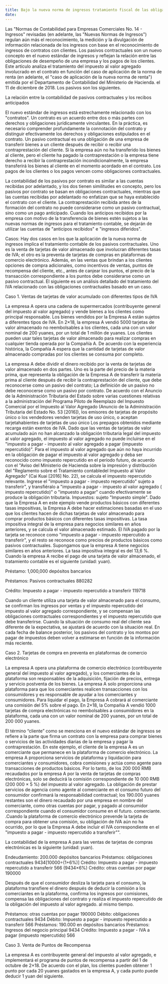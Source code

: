 ```yaml
---
title: Bajo la nueva norma de ingresos tratamiento fiscal de las obligaciones contractuales
date: 
---
```

Las "Normas de Contabilidad para Empresas Comerciales No. 14 - Ingresos" revisadas (en adelante, las "Nuevas Normas de Ingresos") regulan aún más el reconocimiento, la medición y la divulgación de información relacionada de los ingresos con base en el reconocimiento de ingresos de contratos con clientes. Los pasivos contractuales son un nuevo concepto en el nuevo estándar de ingresos y reflejan la relación entre las obligaciones de desempeño de una empresa y los pagos de los clientes. Este artículo analiza el tratamiento del impuesto al valor agregado involucrado en el contrato en función del caso de aplicación de la norma de renta (en adelante, el "caso de aplicación de la nueva norma de renta") emitida por el Departamento de Contabilidad del Ministerio de Hacienda. el 11 de diciembre de 2018. Los pasivos son los siguientes.

<!-- more -->
La relación entre la contabilidad de pasivos contractuales y los recibos anticipados

El nuevo estándar de ingresos está estrechamente relacionado con los "contratos". Un contrato es un acuerdo entre dos o más partes con derechos y obligaciones jurídicamente vinculantes. En la práctica, es necesario comprender profundamente la connotación del contrato y distinguir efectivamente los derechos y obligaciones estipulados en el contrato. Un pasivo contractual es una obligación de una empresa de transferir bienes a un cliente después de recibir o recibir una contraprestación del cliente. Si la empresa aún no ha transferido los bienes al cliente, pero el cliente ha pagado la contraprestación o la empresa tiene derecho a recibir la contraprestación incondicionalmente, la empresa transferirá los bienes al cliente en el momento acordado en el contrato. Los pagos de los clientes o los pagos vencen como obligaciones contractuales.

La contabilidad de los pasivos por contrato es similar a las cuentas recibidas por adelantado, y los dos tienen similitudes en concepto, pero los pasivos por contrato se basan en obligaciones contractuales, mientras que las cuentas recibidas por adelantado no enfatizan que se haya establecido el contrato con el cliente. La contraprestación recibida antes de la formación del contrato no puede considerarse como un pasivo contractual, sino como un pago anticipado. Cuando los anticipos recibidos por la empresa con motivo de la transferencia de bienes estén sujetos a las nuevas normas de ingresos para el tratamiento contable, se dejarán de utilizar las cuentas de "anticipos recibidos" e "ingresos diferidos".

Casos: Hay dos casos en los que la aplicación de la nueva norma de ingresos implica el tratamiento contable de los pasivos contractuales. Uno es la venta de tarjetas de valor almacenado que involucran diferentes tasas de IVA; el otro es la preventa de tarjetas de compras en plataformas de comercio electrónico. Además, en las ventas que brindan a los clientes opciones de compra adicionales, como incentivos de ventas, puntos de recompensa del cliente, etc., antes de canjear los puntos, el precio de la transacción correspondiente a los puntos debe considerarse como un pasivo contractual. El siguiente es un análisis detallado del tratamiento del IVA relacionado con las obligaciones contractuales basado en un caso.

Caso 1. Ventas de tarjetas de valor acumulado con diferentes tipos de IVA

La empresa A opera una cadena de supermercados (contribuyente general del impuesto al valor agregado) y vende bienes a los clientes como principal responsable. Los bienes vendidos por la Empresa A están sujetos a diferentes tipos de IVA. En 2×18, la empresa A vendió 5000 tarjetas de valor almacenado no reembolsables a los clientes, cada una con un valor nominal de 200 yuanes, por un total de 1 millón de yuanes. Los clientes pueden usar tales tarjetas de valor almacenado para realizar compras en cualquier tienda operada por la Compañía A. De acuerdo con la experiencia histórica, la Compañía A espera que la cantidad de tarjetas de valor almacenado compradas por los clientes se consuma por completo.

La empresa A debe dividir el dinero recibido por la venta de tarjetas de valor almacenado en dos partes. Uno es la parte del precio de la materia prima, que representa la obligación de la Empresa A de transferir la materia prima al cliente después de recibir la contraprestación del cliente, que debe reconocerse como un pasivo del contrato; La definición de un pasivo no debe reconocerse como un pasivo por contrato. De acuerdo con el Anuncio de la Administración Tributaria del Estado sobre varias cuestiones relativas a la administración del Programa Piloto de Reemplazo del Impuesto Comercial por el Impuesto al Valor Agregado (Anuncio de la Administración Tributaria del Estado No. 53 [2016]), los emisores de tarjetas de propósito único o los vendedores venden tarjetas de uso único, o aceptan tarjetahabientes de tarjetas de uso único Los prepagos obtenidos mediante recarga están exentos de IVA. Dado que las ventas de tarjetas de valor acumulado aún no han alcanzado la obligación tributaria legal del impuesto al valor agregado, el impuesto al valor agregado no puede incluirse en el "impuesto a pagar - impuesto al valor agregado a pagar (impuesto repercutido)". Para el impuesto al valor agregado que aún no haya incurrido en la obligación de pagar el impuesto al valor agregado y deba ser reconocido como impuesto repercutido en el período futuro, de acuerdo con el "Aviso del Ministerio de Hacienda sobre la impresión y distribución del "Reglamento sobre el Tratamiento contabledel Impuesto al Valor Agregado" (Cai Kuai [2016] No. 22), se calcula el impuesto repercutido relevante. Ingrese el "impuesto a pagar - impuesto repercutido" sujeto a transferir", y transfiéralo a "impuesto a pagar - impuesto al valor agregado ( impuesto repercutido)" o "impuesto a pagar" cuando efectivamente se produce la obligación tributaria. Impuestos: sujeto "Impuesto simple". Dado que la Empresa A en este ejemplo vende productos básicos con diferentes tasas impositivas, la Empresa A debe hacer estimaciones basadas en el uso que los clientes hacen de dichas tarjetas de valor almacenado para comprar productos básicos con diferentes tasas impositivas. La tasa impositiva integral de la empresa para negocios similares en años anteriores, y se calcula el valor almacenado estimado. El IVA pagado por la tarjeta se reconoce como "impuesto a pagar - impuesto repercutido a transferir", y el resto se reconoce como precios de productos básicos como pasivos contractuales. Supongamos que la empresa A tiene negocios similares en años anteriores. La tasa impositiva integral es del 13,6 %. Cuando la empresa A recibe el pago de una tarjeta de valor almacenado, el tratamiento contable es el siguiente (unidad: yuan).

Préstamo: 1,000,000 depósitos bancarios

Préstamos: Pasivos contractuales 880282

Crédito: Impuesto a pagar - impuesto repercutido a transferir 119718

Cuando un cliente utiliza una tarjeta de valor almacenado para el consumo, se confirman los ingresos por ventas y el impuesto repercutido del impuesto al valor agregado correspondiente, y se compensan las obligaciones contractuales correspondientes y el impuesto repercutido que debe transferirse. Cuando la situación de consumo real del cliente sea diferente de la expectativa, se ajustará de acuerdo con la situación real. En cada fecha de balance posterior, los pasivos del contrato y los montos por pagar de impuestos deben volver a estimarse en función de la información más reciente.

Caso 2. Tarjetas de compra en preventa en plataformas de comercio electrónico

La empresa A opera una plataforma de comercio electrónico (contribuyente general del impuesto al valor agregado), y los comerciantes de la plataforma son responsables de la adquisición, fijación de precios, entrega y servicio postventa de los bienes. La empresa A solo proporciona una plataforma para que los comerciantes realicen transacciones con los consumidores y es responsable de ayudar a los comerciantes y consumidores. Para liquidar el pago, la Empresa A cobrará al comerciante una comisión del 5% sobre el pago. En 2×18, la Compañía A vendió 1000 tarjetas de compra electrónicas no reembolsables a consumidores en la plataforma, cada una con un valor nominal de 200 yuanes, por un total de 200 000 yuanes.

El término “cliente” como se menciona en el nuevo estándar de ingresos se refiere a la parte que firma un contrato con la empresa para comprar bienes o servicios de las actividades diarias de la empresa y pagar la contraprestación. En este ejemplo, el cliente de la empresa A es un comerciante que permanece en la plataforma de comercio electrónico. La empresa A proporciona servicios de plataforma y liquidación para comerciantes y consumidores, cobra comisiones y actúa como agente para transacciones de productos básicos. Por lo tanto, de los 200 000 RMB recaudados por la empresa A por la venta de tarjetas de compras electrónicas, solo se deducirá la comisión correspondiente de 10 000 RMB (200 000 × 5 %) del impuesto al valor agregado. La obligación de prestar servicios de agencia como agente al comerciante en el consumo futuro del consumidor confirmará la responsabilidad contractual; los 190.000 yuanes restantes son el dinero recaudado por una empresa en nombre del comerciante, como otras cuentas por pagar, y pagado al consumidor correspondiente cuando el consumidor consume en el futuro. comerciante. .Cuando la plataforma de comercio electrónico prevende la tarjeta de compra para obtener una comisión, su obligación de IVA aún no ha ocurrido, por lo que la Empresa A debe incluir el IVA correspondiente en el "impuesto a pagar - impuesto repercutido a transferir"".

La contabilidad de la empresa A para las ventas de tarjetas de compras electrónicas es la siguiente (unidad: yuan).

Endeudamiento: 200.000 depósitos bancarios
Préstamos: obligaciones contractuales 9434[10000÷(1+6%)]
Crédito: Impuesto a pagar - impuesto repercutido a transferir 566 (9434×6%)
Crédito: otras cuentas por pagar 190000

Después de que el consumidor desliza la tarjeta para el consumo, la plataforma transfiere el dinero después de deducir la comisión a los comerciantes en la plataforma, confirma los ingresos por comisiones, compensa las obligaciones del contrato y realiza el impuesto repercutido de la obligación del impuesto al valor agregado. al mismo tiempo.

Préstamos: otras cuentas por pagar 190000
Débito: obligaciones contractuales 9434
Débito: Impuesto a pagar - impuesto repercutido a transferir 566
Préstamos: 190.000 en depósitos bancarios
Préstamos: Ingresos del negocio principal 9434
Crédito: Impuesto a pagar - IVA a pagar (impuesto repercutido) 566

Caso 3. Venta de Puntos de Recompensa

La empresa A es contribuyente general del impuesto al valor agregado, e implementará el programa de puntos de recompensa a partir del 1 de octubre de 2×18. De acuerdo con el plan, los clientes pueden obtener 1 punto por cada 20 yuanes gastados en la empresa A, y cada punto puede deducir 1 yuan del siguiente.